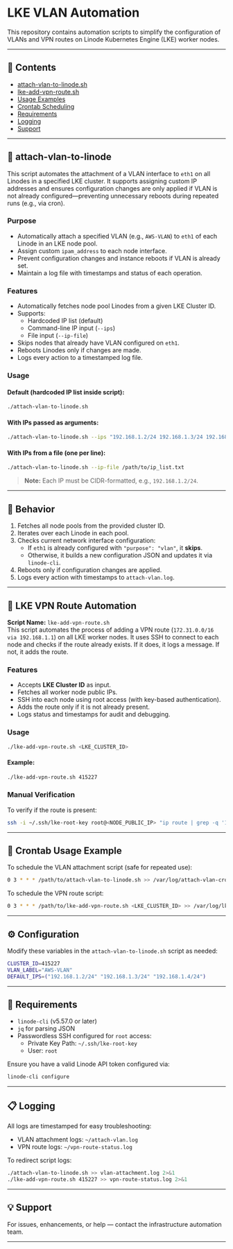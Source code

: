 
# LKE VLAN Automation

This repository contains automation scripts to simplify the configuration of VLANs and VPN routes on Linode Kubernetes Engine (LKE) worker nodes.

---

## 📌 **Contents**
- [attach-vlan-to-linode.sh](#attach-vlan-to-linode)
- [lke-add-vpn-route.sh](#lke-vpn-route-automation)
- [Usage Examples](#usage-examples)
- [Crontab Scheduling](#crontab-usage-example)
- [Requirements](#requirements)
- [Logging](#logging)
- [Support](#support)

---

## 🚀 **attach-vlan-to-linode**
This script automates the attachment of a VLAN interface to `eth1` on all Linodes in a specified LKE cluster. It supports assigning custom IP addresses and ensures configuration changes are only applied if VLAN is not already configured—preventing unnecessary reboots during repeated runs (e.g., via cron).

### **Purpose**
- Automatically attach a specified VLAN (e.g., `AWS-VLAN`) to `eth1` of each Linode in an LKE node pool.
- Assign custom `ipam_address` to each node interface.
- Prevent configuration changes and instance reboots if VLAN is already set.
- Maintain a log file with timestamps and status of each operation.

### **Features**
- Automatically fetches node pool Linodes from a given LKE Cluster ID.
- Supports:
  - Hardcoded IP list (default)
  - Command-line IP input (`--ips`)
  - File input (`--ip-file`)
- Skips nodes that already have VLAN configured on `eth1`.
- Reboots Linodes only if changes are made.
- Logs every action to a timestamped log file.

### **Usage**
#### Default (hardcoded IP list inside script):
```bash
./attach-vlan-to-linode.sh
```

#### With IPs passed as arguments:
```bash
./attach-vlan-to-linode.sh --ips "192.168.1.2/24 192.168.1.3/24 192.168.1.4/24"
```

#### With IPs from a file (one per line):
```bash
./attach-vlan-to-linode.sh --ip-file /path/to/ip_list.txt
```

> **Note:** Each IP must be CIDR-formatted, e.g., `192.168.1.2/24`.

---

## 🔄 **Behavior**
1. Fetches all node pools from the provided cluster ID.
2. Iterates over each Linode in each pool.
3. Checks current network interface configuration:
   - If `eth1` is already configured with `"purpose": "vlan"`, it **skips**.
   - Otherwise, it builds a new configuration JSON and updates it via `linode-cli`.
4. Reboots only if configuration changes are applied.
5. Logs every action with timestamps to `attach-vlan.log`.

---

## 🔌 **LKE VPN Route Automation**
**Script Name:** `lke-add-vpn-route.sh`  
This script automates the process of adding a VPN route (`172.31.0.0/16 via 192.168.1.1`) on all LKE worker nodes. It uses SSH to connect to each node and checks if the route already exists. If it does, it logs a message. If not, it adds the route.

### **Features**
- Accepts **LKE Cluster ID** as input.
- Fetches all worker node public IPs.
- SSH into each node using root access (with key-based authentication).
- Adds the route only if it is not already present.
- Logs status and timestamps for audit and debugging.

### **Usage**
```bash
./lke-add-vpn-route.sh <LKE_CLUSTER_ID>
```

#### Example:
```bash
./lke-add-vpn-route.sh 415227
```

### **Manual Verification**
To verify if the route is present:
```bash
ssh -i ~/.ssh/lke-root-key root@<NODE_PUBLIC_IP> "ip route | grep -q '172.31.0.0/16' && echo '[OK] Route is present' || echo '[MISSING] Route is missing'"
```

---

## 📅 **Crontab Usage Example**
To schedule the VLAN attachment script (safe for repeated use):
```bash
0 3 * * * /path/to/attach-vlan-to-linode.sh >> /var/log/attach-vlan-cron.log 2>&1
```

To schedule the VPN route script:
```bash
0 3 * * * /path/to/lke-add-vpn-route.sh <LKE_CLUSTER_ID> >> /var/log/lke-vpn-route-cron.log 2>&1
```

---

## ⚙️ **Configuration**
Modify these variables in the `attach-vlan-to-linode.sh` script as needed:
```bash
CLUSTER_ID=415227
VLAN_LABEL="AWS-VLAN"
DEFAULT_IPS=("192.168.1.2/24" "192.168.1.3/24" "192.168.1.4/24")
```

---

## 📌 **Requirements**
- `linode-cli` (v5.57.0 or later)
- `jq` for parsing JSON
- Passwordless SSH configured for `root` access:
    - Private Key Path: `~/.ssh/lke-root-key`
    - User: `root`

Ensure you have a valid Linode API token configured via:
```bash
linode-cli configure
```

---

## 📋 **Logging**
All logs are timestamped for easy troubleshooting:
- VLAN attachment logs: `~/attach-vlan.log`
- VPN route logs: `~/vpn-route-status.log`

To redirect script logs:
```bash
./attach-vlan-to-linode.sh >> vlan-attachment.log 2>&1
./lke-add-vpn-route.sh 415227 >> vpn-route-status.log 2>&1
```

---

## 💡 **Support**
For issues, enhancements, or help — contact the infrastructure automation team.

---
